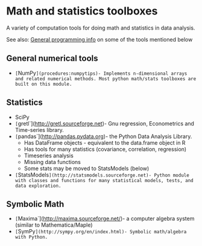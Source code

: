 # Math and statistics toolboxes

A variety of computation tools for doing math and statistics in data
analysis.

See also: [General programming info](procedures:programming)
on some of the tools mentioned below

## General numerical tools

* `[`NumPy`](procedures:numpytips)- Implements n-dimensional arrays and related numerical methods. Most python math/stats toolboxes are built on this module.`

## Statistics

* SciPy
* `[`gretl`](http://gretl.sourceforge.net)- Gnu regression, Econometrics and Time-series library.
* `[`pandas`](http://pandas.pydata.org)- the Python Data Analysis Library.
  * Has DataFrame objects - equivalent to the data.frame object in R
  * Has tools for many statistics (covariance, correlation, regression)
  * Timeseries analysis
  * Missing data functions
  * Some stats may be moved to StatsModels (below)
* `[`StatsModels`](http://statsmodels.sourceforge.net)- Python module with classes and functions for many statistical models, tests, and data exploration.`

## Symbolic Math

* `[`Maxima`](http://maxima.sourceforge.net/)- a computer algebra system (similar to Mathematica/Maple)
* `[`SymPy`](http://sympy.org/en/index.html)- Symbolic math/algebra with Python.`
